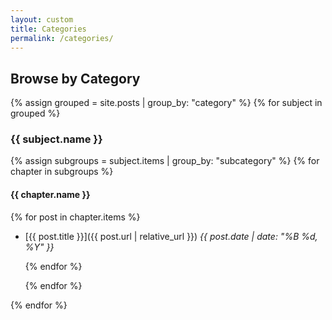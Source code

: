 ```yaml
---
layout: custom
title: Categories
permalink: /categories/
---
```


## Browse by Category

{% assign grouped = site.posts | group_by: "category" %}
{% for subject in grouped %}

### {{ subject.name }}

  {% assign subgroups = subject.items | group_by: "subcategory" %}
  {% for chapter in subgroups %}

#### {{ chapter.name }}

  {% for post in chapter.items %}

- [{{ post.title }}]({{ post.url | relative_url }})
    _{{ post.date | date: "%B %d, %Y" }}_

  {% endfor %}

  {% endfor %}

{% endfor %}
